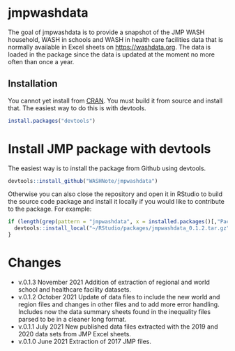 
<!-- README.md is generated from README.Rmd. Please edit that file -->

# jmpwashdata

<!-- badges: start -->
<!-- badges: end -->

The goal of jmpwashdata is to provide a snapshot of the JMP WASH
household, WASH in schools and WASH in health care facilities data that
is normally available in Excel sheets on <https://washdata.org>. The
data is loaded in the package since the data is updated at the moment no
more often than once a year.

## Installation

You cannot yet install from [CRAN](https://CRAN.R-project.org). You must
build it from source and install that. The easiest way to do this is
with devtools.

``` r
install.packages("devtools")
```

# Install JMP package with devtools

The easiest way is to install the package from Github using devtools.

``` r
devtools::install_github("WASHNote/jmpwashdata")
```

Otherwise you can also close the repository and open it in RStudio to
build the source code package and install it locally if you would like
to contribute to the package. For example:

``` r
if (length(grep(pattern = "jmpwashdata", x = installed.packages()[,"Package"])) == 0) {
  devtools::install_local("~/RStudio/packages/jmpwashdata_0.1.2.tar.gz")
}
```

# Changes

-   v.0.1.3 November 2021 Addition of extraction of regional and world
    school and healthcare facility datasets.
-   v.0.1.2 October 2021 Update of data files to include the new world
    and region files and changes in other files and to add more error
    handling. Includes now the data summary sheets found in the
    inequality files parsed to be in a cleaner long format.
-   v.0.1.1 July 2021 New published data files extracted with the 2019
    and 2020 data sets from JMP Excel sheets.
-   v.0.1.0 June 2021 Extraction of 2017 JMP files.
